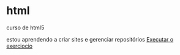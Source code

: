 # html
 curso de html5

estou aprendendo a criar sites e gerenciar repositórios
<a href="https://renatoc184.github.io/html/exercicios-3">Executar o exerciocio</a> 